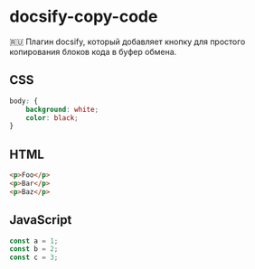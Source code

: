 # docsify-copy-code

:ru: Плагин docsify, который добавляет кнопку для простого копирования блоков кода в буфер обмена.

## CSS

```css
body: {
    background: white;
    color: black;
}
```

## HTML

```html
<p>Foo</p>
<p>Bar</p>
<p>Baz</p>
```

## JavaScript

```javascript
const a = 1;
const b = 2;
const c = 3;
```
